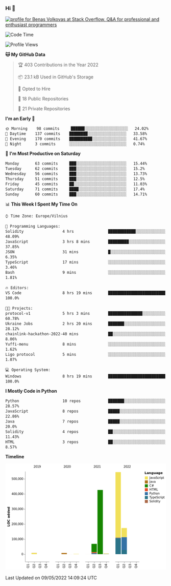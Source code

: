 ### Hi 👋
<a href="https://stackoverflow.com/users/14954249/benas-volkovas"><img src="https://stackoverflow.com/users/flair/14954249.png?theme=dark" width="208" height="58" alt="profile for Benas Volkovas at Stack Overflow, Q&amp;A for professional and enthusiast programmers" title="profile for Benas Volkovas at Stack Overflow, Q&amp;A for professional and enthusiast programmers"></a>

<!--START_SECTION:waka-->
![Code Time](http://img.shields.io/badge/Code%20Time-680%20hrs%2056%20mins-blue)

![Profile Views](http://img.shields.io/badge/Profile%20Views-10-blue)

**🐱 My GitHub Data** 

> 🏆 403 Contributions in the Year 2022
 > 
> 📦 23.1 kB Used in GitHub's Storage 
 > 
> 💼 Opted to Hire
 > 
> 📜 18 Public Repositories 
 > 
> 🔑 21 Private Repositories  
 > 
**I'm an Early 🐤** 

```text
🌞 Morning    98 commits     ██████░░░░░░░░░░░░░░░░░░░   24.02% 
🌆 Daytime    137 commits    ████████░░░░░░░░░░░░░░░░░   33.58% 
🌃 Evening    170 commits    ██████████░░░░░░░░░░░░░░░   41.67% 
🌙 Night      3 commits      ░░░░░░░░░░░░░░░░░░░░░░░░░   0.74%

```
📅 **I'm Most Productive on Saturday** 

```text
Monday       63 commits     ███░░░░░░░░░░░░░░░░░░░░░░   15.44% 
Tuesday      62 commits     ███░░░░░░░░░░░░░░░░░░░░░░   15.2% 
Wednesday    56 commits     ███░░░░░░░░░░░░░░░░░░░░░░   13.73% 
Thursday     51 commits     ███░░░░░░░░░░░░░░░░░░░░░░   12.5% 
Friday       45 commits     ██░░░░░░░░░░░░░░░░░░░░░░░   11.03% 
Saturday     71 commits     ████░░░░░░░░░░░░░░░░░░░░░   17.4% 
Sunday       60 commits     ███░░░░░░░░░░░░░░░░░░░░░░   14.71%

```


📊 **This Week I Spent My Time On** 

```text
⌚︎ Time Zone: Europe/Vilnius

💬 Programming Languages: 
Solidity                 4 hrs               ████████████░░░░░░░░░░░░░   48.09% 
JavaScript               3 hrs 8 mins        █████████░░░░░░░░░░░░░░░░   37.85% 
JSON                     31 mins             █░░░░░░░░░░░░░░░░░░░░░░░░   6.35% 
TypeScript               17 mins             ░░░░░░░░░░░░░░░░░░░░░░░░░   3.46% 
Bash                     9 mins              ░░░░░░░░░░░░░░░░░░░░░░░░░   1.81%

🔥 Editors: 
VS Code                  8 hrs 19 mins       █████████████████████████   100.0%

🐱‍💻 Projects: 
protocol-v1              5 hrs 3 mins        ███████████████░░░░░░░░░░   60.78% 
Ukraine Jobs             2 hrs 20 mins       ███████░░░░░░░░░░░░░░░░░░   28.12% 
chainlink-hackathon-2022-40 mins             ██░░░░░░░░░░░░░░░░░░░░░░░   8.06% 
Yuffi-menu               8 mins              ░░░░░░░░░░░░░░░░░░░░░░░░░   1.62% 
Ligo protocol            5 mins              ░░░░░░░░░░░░░░░░░░░░░░░░░   1.07%

💻 Operating System: 
Windows                  8 hrs 19 mins       █████████████████████████   100.0%

```

**I Mostly Code in Python** 

```text
Python                   10 repos            ███████░░░░░░░░░░░░░░░░░░   28.57% 
JavaScript               8 repos             █████░░░░░░░░░░░░░░░░░░░░   22.86% 
Java                     7 repos             █████░░░░░░░░░░░░░░░░░░░░   20.0% 
Solidity                 4 repos             ██░░░░░░░░░░░░░░░░░░░░░░░   11.43% 
HTML                     3 repos             ██░░░░░░░░░░░░░░░░░░░░░░░   8.57%

```


**Timeline**

![Chart not found](https://raw.githubusercontent.com/BenasVolkovas/BenasVolkovas/main/charts/bar_graph.png) 


 Last Updated on 09/05/2022 14:09:24 UTC
<!--END_SECTION:waka-->
